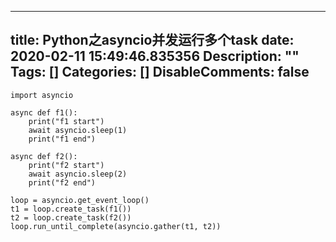 
---
title: Python之asyncio并发运行多个task
date: 2020-02-11 15:49:46.835356
Description: ""
Tags: []
Categories: []
DisableComments: false
---

    import asyncio  
      
    async def f1():  
        print("f1 start")  
        await asyncio.sleep(1)  
        print("f1 end")  
          
    async def f2():  
        print("f2 start")  
        await asyncio.sleep(2)  
        print("f2 end")  
          
    loop = asyncio.get_event_loop()  
    t1 = loop.create_task(f1())  
    t2 = loop.create_task(f2())  
    loop.run_until_complete(asyncio.gather(t1, t2))

  


